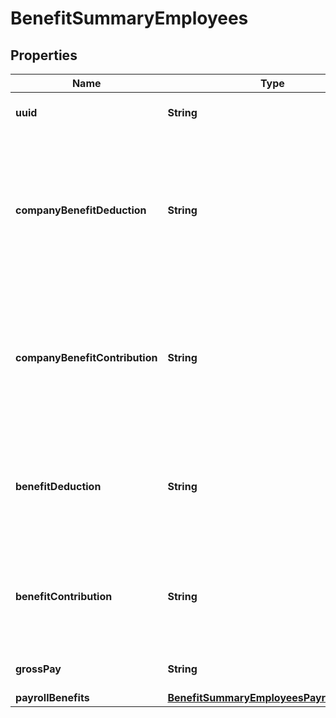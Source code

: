 

# BenefitSummaryEmployees



## Properties

| Name | Type | Description | Notes |
|------------ | ------------- | ------------- | -------------|
|**uuid** | **String** | The UUID of the employee |  [optional] |
|**companyBenefitDeduction** | **String** | The aggregate of employee deduction for all employees given the period of time and benefit type. |  [optional] |
|**companyBenefitContribution** | **String** | The aggregate of company contribution for all employees given the period of time and benefit type. |  [optional] |
|**benefitDeduction** | **String** | Sum of employee benefit deduction given the period of time for this specific employee. |  [optional] |
|**benefitContribution** | **String** | Sum of company contribution given the period of time for this specific employee. |  [optional] |
|**grossPay** | **String** | Gross pay of this pay check. |  [optional] |
|**payrollBenefits** | [**BenefitSummaryEmployeesPayrollBenefits**](BenefitSummaryEmployeesPayrollBenefits.md) |  |  [optional] |



